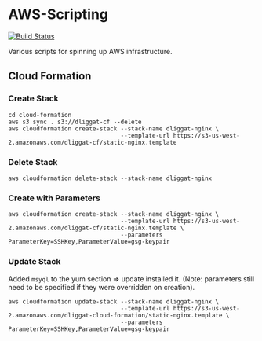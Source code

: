 # AWS-Scripting

[![Build Status](https://travis-ci.org/dliggat/aws-scripting.svg?branch=master)](https://travis-ci.org/dliggat/aws-scripting)

Various scripts for spinning up AWS infrastructure.

## Cloud Formation

### Create Stack

    cd cloud-formation
    aws s3 sync . s3://dliggat-cf --delete
    aws cloudformation create-stack --stack-name dliggat-nginx \
                                    --template-url https://s3-us-west-2.amazonaws.com/dliggat-cf/static-nginx.template

### Delete Stack

    aws cloudformation delete-stack --stack-name dliggat-nginx

### Create with Parameters

    aws cloudformation create-stack --stack-name dliggat-nginx \
                                    --template-url https://s3-us-west-2.amazonaws.com/dliggat-cf/static-nginx.template \
                                    --parameters ParameterKey=SSHKey,ParameterValue=gsg-keypair

### Update Stack

Added `msyql` to the yum section => update installed it. (Note: parameters still need to be specified if they were overridden on creation).

    aws cloudformation update-stack --stack-name dliggat-nginx \
                                    --template-url https://s3-us-west-2.amazonaws.com/dliggat-cloud-formation/static-nginx.template \
                                    --parameters ParameterKey=SSHKey,ParameterValue=gsg-keypair

